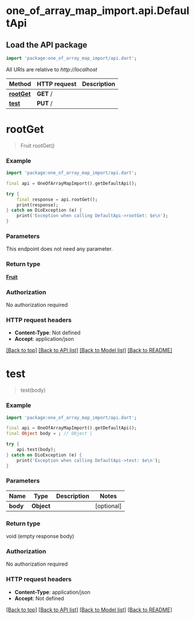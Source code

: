 # one_of_array_map_import.api.DefaultApi

## Load the API package
```dart
import 'package:one_of_array_map_import/api.dart';
```

All URIs are relative to *http://localhost*

Method | HTTP request | Description
------------- | ------------- | -------------
[**rootGet**](DefaultApi.md#rootget) | **GET** / | 
[**test**](DefaultApi.md#test) | **PUT** / | 


# **rootGet**
> Fruit rootGet()



### Example
```dart
import 'package:one_of_array_map_import/api.dart';

final api = OneOfArrayMapImport().getDefaultApi();

try {
    final response = api.rootGet();
    print(response);
} catch on DioException (e) {
    print('Exception when calling DefaultApi->rootGet: $e\n');
}
```

### Parameters
This endpoint does not need any parameter.

### Return type

[**Fruit**](Fruit.md)

### Authorization

No authorization required

### HTTP request headers

 - **Content-Type**: Not defined
 - **Accept**: application/json

[[Back to top]](#) [[Back to API list]](../README.md#documentation-for-api-endpoints) [[Back to Model list]](../README.md#documentation-for-models) [[Back to README]](../README.md)

# **test**
> test(body)



### Example
```dart
import 'package:one_of_array_map_import/api.dart';

final api = OneOfArrayMapImport().getDefaultApi();
final Object body = ; // Object | 

try {
    api.test(body);
} catch on DioException (e) {
    print('Exception when calling DefaultApi->test: $e\n');
}
```

### Parameters

Name | Type | Description  | Notes
------------- | ------------- | ------------- | -------------
 **body** | **Object**|  | [optional] 

### Return type

void (empty response body)

### Authorization

No authorization required

### HTTP request headers

 - **Content-Type**: application/json
 - **Accept**: Not defined

[[Back to top]](#) [[Back to API list]](../README.md#documentation-for-api-endpoints) [[Back to Model list]](../README.md#documentation-for-models) [[Back to README]](../README.md)

